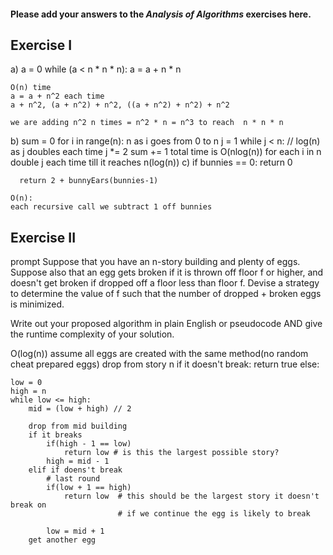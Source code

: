 #### Please add your answers to the ***Analysis of  Algorithms*** exercises here.

## Exercise I

a)
    a = 0
    while (a < n * n * n):
      a = a + n * n

    O(n) time
    a = a + n^2 each time
    a + n^2, (a + n^2) + n^2, ((a + n^2) + n^2) + n^2

    we are adding n^2 n times = n^2 * n = n^3 to reach  n * n * n

b)
    sum = 0
    for i in range(n): n as i goes from 0 to n
      j = 1
      while j < n: // log(n)  as j doubles each time
        j *= 2
        sum += 1
    total time is O(nlog(n))
    for each i in n
        double j each time till it reaches n(log(n))
c)
    if bunnies == 0:
        return 0

      return 2 + bunnyEars(bunnies-1)

    O(n):
    each recursive call we subtract 1 off bunnies

## Exercise II

prompt
Suppose that you have an n-story building and plenty of eggs. Suppose also that an egg gets broken if it is thrown off floor f or higher, and doesn't get broken if dropped off a floor less than floor f. Devise a strategy to determine the value of f such that the number of dropped + broken eggs is minimized.

Write out your proposed algorithm in plain English or pseudocode AND give the runtime complexity of your solution.

O(log(n))
assume all eggs are created with the same method(no random cheat prepared eggs)
drop from story n
if it doesn't break:
    return true
else:

    low = 0
    high = n
    while low <= high:
        mid = (low + high) // 2

        drop from mid building
        if it breaks
            if(high - 1 == low)
                return low # is this the largest possible story?
            high = mid - 1
        elif if doens't break
            # last round
            if(low + 1 == high)
                return low  # this should be the largest story it doesn't break on
                            # if we continue the egg is likely to break

            low = mid + 1
        get another egg

